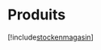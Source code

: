 # Produits

[!include[stockenmagasin](produits.stockenmagasin.autogen.md)]

































































